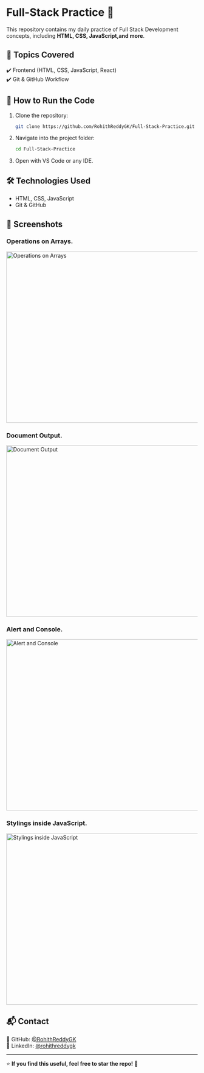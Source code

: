 # Full-Stack Practice 🚀

This repository contains my daily practice of Full Stack Development concepts, including **HTML, CSS, JavaScript,and more**.

## 📖 Topics Covered  
✔️ Frontend (HTML, CSS, JavaScript, React)  
✔️ Git & GitHub Workflow  

## 🚀 How to Run the Code
1. Clone the repository:  
   ```bash
   git clone https://github.com/RohithReddyGK/Full-Stack-Practice.git
   ```
2. Navigate into the project folder:  
   ```bash
   cd Full-Stack-Practice
   ```
3. Open with VS Code or any IDE.

## 🛠️ Technologies Used  
- HTML, CSS, JavaScript  
- Git & GitHub  

## 📸 Screenshots

### Operations on Arrays.
<img src="https://github.com/user-attachments/assets/842bbc1d-944f-4638-a807-8b1299413aa2" alt="Operations on Arrays" width="700" height="450"/>

### Document Output.
<img src="https://github.com/user-attachments/assets/b837162f-74fd-4005-9961-f95d918c221c" alt="Document Output" width="700" height="450"/>

### Alert and Console.
<img src="https://github.com/user-attachments/assets/cd085608-bd7f-4bfc-8312-20cbad0e9ca8" alt="Alert and Console" width="700" height="450"/>

### Stylings inside JavaScript.
<img src="https://github.com/user-attachments/assets/bb57c82f-3dea-49a0-9f32-b9a36cc3030d" alt="Stylings inside JavaScript" width="700" height="450"/>


 
## 📬 Contact   
📌 GitHub: [@RohithReddyGK](https://github.com/RohithReddyGK)  
📌 LinkedIn: [@rohithreddygk](https://linkedin.com/in/rohithreddygk)  

---
⭐ **If you find this useful, feel free to star the repo!** 🚀

